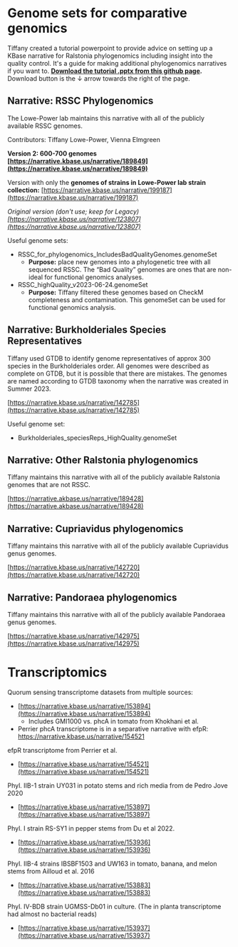 
# Genome sets for comparative genomics

Tiffany created a tutorial powerpoint to provide advice on setting up a KBase narrative for Ralstonia phylogenomics including insight into the quality control. It's a guide for making additional phylogenomics narratives if you want to. **[Download the tutorial .pptx from this github page](https://github.com/lowepowerlab/protocols/blob/main/resources/KBase_tips_Ralstonia.pptx).** Download button is the ↓ arrow towards the right of the page.

## Narrative: RSSC Phylogenomics
The Lowe-Power lab maintains this narrative with all of the publicly available RSSC genomes.  

Contributors: Tiffany Lowe-Power, Vienna Elmgreen

**Version 2: 600-700 genomes [https://narrative.kbase.us/narrative/189849](https://narrative.kbase.us/narrative/189849)**

Version with only the **genomes of strains in Lowe-Power lab strain collection:** [https://narrative.kbase.us/narrative/199187](https://narrative.kbase.us/narrative/199187)

*Original version (don't use; keep for Legacy) [https://narrative.kbase.us/narrative/123807](https://narrative.kbase.us/narrative/123807)*

Useful genome sets:
*	RSSC_for_phylogenomics_IncludesBadQualityGenomes.genomeSet 
    * **Purpose:** place new genomes into a phylogenetic tree with all sequenced RSSC. The “Bad Quality” genomes are ones that are non-ideal for functional genomics analyses. 
*	RSSC_highQuality_v2023-06-24.genomeSet
    * **Purpose:** Tiffany filtered these genomes based on CheckM completeness and contamination. This genomeSet can be used for functional genomics analysis. 

## Narrative: Burkholderiales Species Representatives
Tiffany used GTDB to identify genome representatives of approx 300 species in the Burkholderiales order. All genomes were described as complete on GTDB, but it is possible that there are mistakes. The genomes are named according to GTDB taxonomy when the narrative was created in Summer 2023. 

[https://narrative.kbase.us/narrative/142785](https://narrative.kbase.us/narrative/142785)

Useful genome set: 
* Burkholderiales_speciesReps_HighQuality.genomeSet 

## Narrative: Other Ralstonia phylogenomics
Tiffany maintains this narrative with all of the publicly available Ralstonia genomes that are not RSSC.

[https://narrative.akbase.us/narrative/189428](https://narrative.akbase.us/narrative/189428)

## Narrative: Cupriavidus phylogenomics
Tiffany maintains this narrative with all of the publicly available Cupriavidus genus genomes.

[https://narrative.kbase.us/narrative/142720](https://narrative.kbase.us/narrative/142720)

## Narrative: Pandoraea phylogenomics
Tiffany maintains this narrative with all of the publicly available Pandoraea genus genomes.

[https://narrative.kbase.us/narrative/142975](https://narrative.kbase.us/narrative/142975)

# Transcriptomics

Quorum sensing transcriptome datasets from multiple sources:
* [https://narrative.kbase.us/narrative/153894](https://narrative.kbase.us/narrative/153894)
    * Includes GMI1000 vs. phcA in tomato from Khokhani et al. 
* Perrier phcA transcriptome is in a separative narrative with efpR: https://narrative.kbase.us/narrative/154521 

efpR transcriptome from Perrier et al. 
* [https://narrative.kbase.us/narrative/154521](https://narrative.kbase.us/narrative/154521)

Phyl. IIB-1 strain UY031 in potato stems and rich media from de Pedro Jove 2020 
* [https://narrative.kbase.us/narrative/153897](https://narrative.kbase.us/narrative/153897)

Phyl. I strain RS-SY1 in pepper stems from Du et al 2022. 
* [https://narrative.kbase.us/narrative/153936](https://narrative.kbase.us/narrative/153936)

Phyl. IIB-4 strains IBSBF1503 and UW163 in tomato, banana, and melon stems from Ailloud et al. 2016 
* [https://narrative.kbase.us/narrative/153883](https://narrative.kbase.us/narrative/153883)

Phyl. IV-BDB strain UGMSS-Db01 in culture. (The in planta transcriptome had almost no bacterial reads)
* [https://narrative.kbase.us/narrative/153937](https://narrative.kbase.us/narrative/153937)
